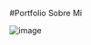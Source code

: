 #Portfolio Sobre Mi

![image](https://github.com/ivanovich315/portfolio.dev/assets/92717631/799fc63a-732f-498f-96ca-b46a25221f9d)
